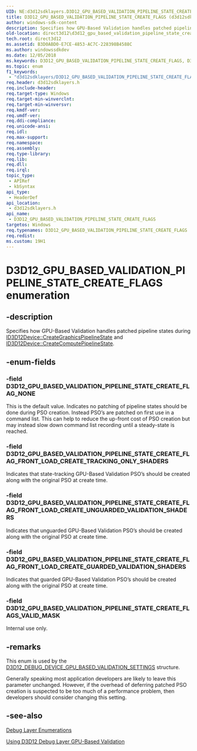 ```yaml
---
UID: NE:d3d12sdklayers.D3D12_GPU_BASED_VALIDATION_PIPELINE_STATE_CREATE_FLAGS
title: D3D12_GPU_BASED_VALIDATION_PIPELINE_STATE_CREATE_FLAGS (d3d12sdklayers.h)
author: windows-sdk-content
description: Specifies how GPU-Based Validation handles patched pipeline states during ID3D12Device::CreateGraphicsPipelineState and ID3D12Device::CreateComputePipelineState.
old-location: direct3d12\d3d12_gpu_based_validation_pipeline_state_create_flags.htm
tech.root: direct3d12
ms.assetid: B3D0ABD0-E7CE-4853-AC7C-228398B4588C
ms.author: windowssdkdev
ms.date: 12/05/2018
ms.keywords: D3D12_GPU_BASED_VALIDATION_PIPELINE_STATE_CREATE_FLAGS, D3D12_GPU_BASED_VALIDATION_PIPELINE_STATE_CREATE_FLAGS enumeration, D3D12_GPU_BASED_VALIDATION_PIPELINE_STATE_CREATE_FLAGS_VALID_MASK, D3D12_GPU_BASED_VALIDATION_PIPELINE_STATE_CREATE_FLAG_FRONT_LOAD_CREATE_GUARDED_VALIDATION_SHADERS, D3D12_GPU_BASED_VALIDATION_PIPELINE_STATE_CREATE_FLAG_FRONT_LOAD_CREATE_TRACKING_ONLY_SHADERS, D3D12_GPU_BASED_VALIDATION_PIPELINE_STATE_CREATE_FLAG_FRONT_LOAD_CREATE_UNGUARDED_VALIDATION_SHADERS, D3D12_GPU_BASED_VALIDATION_PIPELINE_STATE_CREATE_FLAG_NONE, d3d12sdklayers/D3D12_GPU_BASED_VALIDATION_PIPELINE_STATE_CREATE_FLAGS, d3d12sdklayers/D3D12_GPU_BASED_VALIDATION_PIPELINE_STATE_CREATE_FLAGS_VALID_MASK, d3d12sdklayers/D3D12_GPU_BASED_VALIDATION_PIPELINE_STATE_CREATE_FLAG_FRONT_LOAD_CREATE_GUARDED_VALIDATION_SHADERS, d3d12sdklayers/D3D12_GPU_BASED_VALIDATION_PIPELINE_STATE_CREATE_FLAG_FRONT_LOAD_CREATE_TRACKING_ONLY_SHADERS, d3d12sdklayers/D3D12_GPU_BASED_VALIDATION_PIPELINE_STATE_CREATE_FLAG_FRONT_LOAD_CREATE_UNGUARDED_VALIDATION_SHADERS, d3d12sdklayers/D3D12_GPU_BASED_VALIDATION_PIPELINE_STATE_CREATE_FLAG_NONE, direct3d12.d3d12_gpu_based_validation_pipeline_state_create_flags
ms.topic: enum
f1_keywords: 
 - "d3d12sdklayers/D3D12_GPU_BASED_VALIDATION_PIPELINE_STATE_CREATE_FLAGS"
req.header: d3d12sdklayers.h
req.include-header: 
req.target-type: Windows
req.target-min-winverclnt: 
req.target-min-winversvr: 
req.kmdf-ver: 
req.umdf-ver: 
req.ddi-compliance: 
req.unicode-ansi: 
req.idl: 
req.max-support: 
req.namespace: 
req.assembly: 
req.type-library: 
req.lib: 
req.dll: 
req.irql: 
topic_type:
 - APIRef
 - kbSyntax
api_type:
 - HeaderDef
api_location:
 - d3d12sdklayers.h
api_name:
 - D3D12_GPU_BASED_VALIDATION_PIPELINE_STATE_CREATE_FLAGS
targetos: Windows
req.typenames: D3D12_GPU_BASED_VALIDATION_PIPELINE_STATE_CREATE_FLAGS
req.redist: 
ms.custom: 19H1
---
```


# D3D12_GPU_BASED_VALIDATION_PIPELINE_STATE_CREATE_FLAGS enumeration


## -description


Specifies how GPU-Based Validation handles patched pipeline states during <a href="https://docs.microsoft.com/windows/desktop/api/d3d12/nf-d3d12-id3d12device-creategraphicspipelinestate">ID3D12Device::CreateGraphicsPipelineState</a> and <a href="https://docs.microsoft.com/windows/desktop/api/d3d12/nf-d3d12-id3d12device-createcomputepipelinestate">ID3D12Device::CreateComputePipelineState</a>.


## -enum-fields




### -field D3D12_GPU_BASED_VALIDATION_PIPELINE_STATE_CREATE_FLAG_NONE

This is the default value.  Indicates no patching of pipeline states should be done during PSO creation.  Instead PSO’s are patched on first use in a command list.  This can help to reduce the up-front cost of PSO creation but may instead slow down command list recording until a steady-state is reached.


### -field D3D12_GPU_BASED_VALIDATION_PIPELINE_STATE_CREATE_FLAG_FRONT_LOAD_CREATE_TRACKING_ONLY_SHADERS

Indicates that state-tracking GPU-Based Validation PSO’s should be created along with the original PSO at create time.


### -field D3D12_GPU_BASED_VALIDATION_PIPELINE_STATE_CREATE_FLAG_FRONT_LOAD_CREATE_UNGUARDED_VALIDATION_SHADERS

Indicates that unguarded GPU-Based Validation PSO’s should be created along with the original PSO at create time.


### -field D3D12_GPU_BASED_VALIDATION_PIPELINE_STATE_CREATE_FLAG_FRONT_LOAD_CREATE_GUARDED_VALIDATION_SHADERS

Indicates that guarded GPU-Based Validation PSO’s should be created along with the original PSO at create time.


### -field D3D12_GPU_BASED_VALIDATION_PIPELINE_STATE_CREATE_FLAGS_VALID_MASK

Internal use only.


## -remarks



This enum is used by the <a href="https://docs.microsoft.com/windows/desktop/api/d3d12sdklayers/ns-d3d12sdklayers-d3d12_debug_device_gpu_based_validation_settings">D3D12_DEBUG_DEVICE_GPU_BASED_VALIDATION_SETTINGS</a> structure.

Generally speaking most application developers are likely to leave this parameter unchanged.  However, if the overhead of deferring patched PSO creation is suspected to be too much of a performance problem, then developers should consider changing this setting.




## -see-also




<a href="https://docs.microsoft.com/windows/desktop/direct3d12/direct3d-12-sdklayers-enumerations">Debug Layer Enumerations</a>



<a href="https://docs.microsoft.com/windows/desktop/direct3d12/using-d3d12-debug-layer-gpu-based-validation">Using D3D12 Debug Layer GPU-Based Validation</a>
 

 

